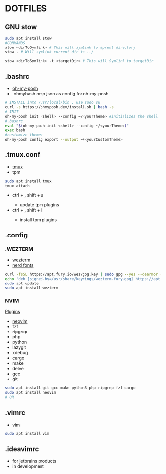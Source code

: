 # DOTFILES

## GNU stow

```bash
sudo apt install stow
#COMMANDS
stow <dirToSymlink> # This will symlink to aprent directory
stow . # Will symlink current dir to ../

stow <dirToSymlink> -t <targetDir> # This will Symlink to targetDir

```

## .bashrc

- [oh-my-posh](https://ohmyposh.dev/)
- .ohmybash.omp.json as config for oh-my-posh

```bash
# INSTALL into /usr/local/bin , use sudo su
curl -s https://ohmyposh.dev/install.sh | bash -s
# INIT
oh-my-posh init <shell> --config ~/<yourTheme> #initializes the shell
#.bashrc
eval "$(oh-my-posh init <shell> --config ~/<yourTheme>)"
exec bash
#customize themes
oh-my-posh config export --output ~/<yourCustomTheme>
```

## .tmux.conf

- [tmux](https://github.com/tmux/tmux/wiki/Installing)
- tpm

```bash
sudo apt install tmux
tmux attach
```

- ctrl + <leader>, shift + u
  - update tpm plugins
- ctrl + <leader>, shift + i
  - install tpm plugins

## .config

### .WEZTERM

- [wezterm](https://wezfurlong.org/wezterm/index.html)
- [nerd fonts](https://www.nerdfonts.com/font-downloads)

```bash
curl -fsSL https://apt.fury.io/wez/gpg.key | sudo gpg --yes --dearmor -o /usr/share/keyrings/wezterm-fury.gpg
echo 'deb [signed-by=/usr/share/keyrings/wezterm-fury.gpg] https://apt.fury.io/wez/ * *' | sudo tee /etc/apt/sources.list.d/wezterm.list
sudo apt update
sudo apt install wezterm
```

### NVIM

[Plugins](https://dotfyle.com/neovim/plugins/trending)

- [neovim](https://github.com/neovim/neovim/blob/master/INSTALL.md)
- fzf
- ripgrep
- php
- python
- lazygit
- xdebug
- cargo
- make
- delve
- gcc
- git

```bash
sudo apt install git gcc make python3 php ripgrep fzf cargo
sudo apt install neovim
# OR

```

## .vimrc

- vim

```bash
sudo apt install vim
```

## .ideavimrc

- for jetbrains products
- in development
